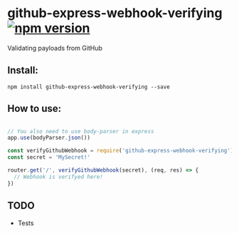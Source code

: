 # github-express-webhook-verifying [![npm version](https://badge.fury.io/js/github-express-webhook-verifying.svg)](https://badge.fury.io/js/github-express-webhook-verifying)

Validating payloads from GitHub

## Install:

```
npm install github-express-webhook-verifying --save
```

## How to use:

```javascript

// You also need to use body-parser in express
app.use(bodyParser.json())

const verifyGithubWebhook = require('github-express-webhook-verifying')
const secret = 'MySecret!'

router.get('/', verifyGithubWebhook(secret), (req, res) => {
  // Webhook is verifyed here!
})

```

## TODO

- Tests
